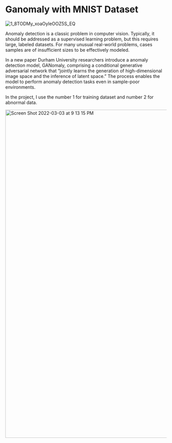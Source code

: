 # Ganomaly with MNIST Dataset


![1_8TODMy_xoaOyleOOZ5S_EQ](https://user-images.githubusercontent.com/53828158/156644848-1044099b-c269-41ab-a585-4f6bc2d020d0.png)


Anomaly detection is a classic problem in computer vision. Typically, it should be addressed as a supervised learning problem, but this requires large, labeled datasets. For many unusual real-world problems, cases samples are of insufficient sizes to be effectively modeled.

In a new paper Durham University researchers introduce a anomaly detection model, GANomaly, comprising a conditional generative adversarial network that “jointly learns the generation of high-dimensional image space and the inference of latent space.” The process enables the model to perform anomaly detection tasks even in sample-poor environments.

In the project, I use the number 1 for training dataset and number 2 for abnormal data.

<img width="1024" alt="Screen Shot 2022-03-03 at 9 13 15 PM" src="https://user-images.githubusercontent.com/53828158/156645268-1b5fcc77-056d-47f9-9b37-3b333335ebd7.png">
